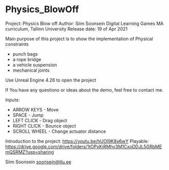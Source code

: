 # Physics_BlowOff

Project: Physics Blow off
Author: Siim Soonsein
Digital Learning Games MA curriculum, Tallinn University
Release date: 19 of Apr 2021

Main purpose of this project is to show the implementation of Physical constraints 
- punch bags
- a rope bridge
- a vehicle suspension
- mechanical joints

Use Unreal Engine 4.26 to open the project

If You have any questions or ideas about the demo, feel free to contact me.

Inputs:
- ARROW KEYS - Move
- SPACE - Jump
- LEFT CLICK - Drag object
- RIGHT CLICK - Bounce object
- SCROLL WHEEL - Change actuator distance

Introduction to the project: https://youtu.be/hUOI9K8x6wY
Playable: https://drive.google.com/drive/folders/1tOPxKiRMhv3M1CxoDDJL5GRbMEmQSRMZ?usp=sharing

Siim Soonsein
soonsein@tlu.ee
